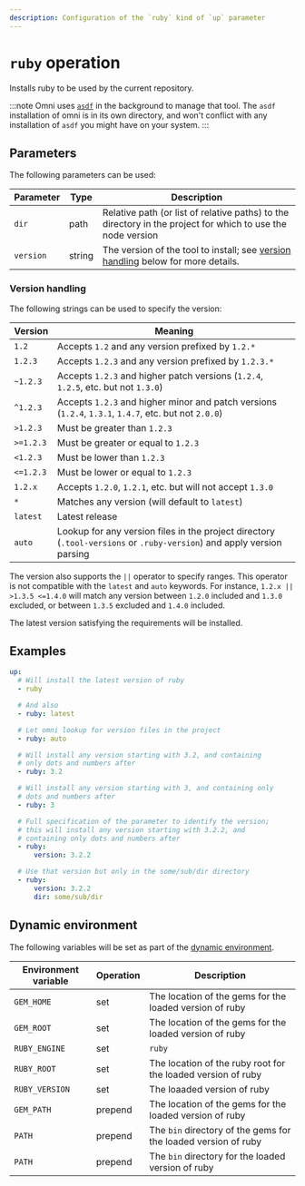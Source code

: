 ```yaml
---
description: Configuration of the `ruby` kind of `up` parameter
---
```


# `ruby` operation

Installs ruby to be used by the current repository.

:::note
Omni uses [`asdf`](https://asdf-vm.com/) in the background to manage that tool. The `asdf` installation of omni is in its own directory, and won't conflict with any installation of `asdf` you might have on your system.
:::

## Parameters

The following parameters can be used:

| Parameter        | Type      | Description                                           |
|------------------|-----------|-------------------------------------------------------|
| `dir` | path | Relative path (or list of relative paths) to the directory in the project for which to use the node version |
| `version` | string | The version of the tool to install; see [version handling](#version-handling) below for more details. |

### Version handling

The following strings can be used to specify the version:

| Version | Meaning |
|---------|---------|
| `1.2`     | Accepts `1.2` and any version prefixed by `1.2.*` |
| `1.2.3`   | Accepts `1.2.3` and any version prefixed by `1.2.3.*` |
| `~1.2.3`  | Accepts `1.2.3` and higher patch versions (`1.2.4`, `1.2.5`, etc. but not `1.3.0`) |
| `^1.2.3`  | Accepts `1.2.3` and higher minor and patch versions (`1.2.4`, `1.3.1`, `1.4.7`, etc. but not `2.0.0`) |
| `>1.2.3`  | Must be greater than `1.2.3` |
| `>=1.2.3` | Must be greater or equal to `1.2.3` |
| `<1.2.3`  | Must be lower than `1.2.3` |
| `<=1.2.3` | Must be lower or equal to `1.2.3` |
| `1.2.x`   | Accepts `1.2.0`, `1.2.1`, etc. but will not accept `1.3.0` |
| `*`       | Matches any version (will default to `latest`) |
| `latest`  | Latest release |
| `auto`    | Lookup for any version files in the project directory (`.tool-versions` or `.ruby-version`) and apply version parsing |

The version also supports the `||` operator to specify ranges. This operator is not compatible with the `latest` and `auto` keywords. For instance, `1.2.x || >1.3.5 <=1.4.0` will match any version between `1.2.0` included and `1.3.0` excluded, or between `1.3.5` excluded and `1.4.0` included.

The latest version satisfying the requirements will be installed.

## Examples

```yaml
up:
  # Will install the latest version of ruby
  - ruby

  # And also
  - ruby: latest

  # Let omni lookup for version files in the project
  - ruby: auto

  # Will install any version starting with 3.2, and containing
  # only dots and numbers after
  - ruby: 3.2

  # Will install any version starting with 3, and containing only
  # dots and numbers after
  - ruby: 3

  # Full specification of the parameter to identify the version;
  # this will install any version starting with 3.2.2, and
  # containing only dots and numbers after
  - ruby:
      version: 3.2.2

  # Use that version but only in the some/sub/dir directory
  - ruby:
      version: 3.2.2
      dir: some/sub/dir
```

## Dynamic environment

The following variables will be set as part of the [dynamic environment](/reference/dynamic-environment).

| Environment variable | Operation | Description |
|----------------------|-----------|-------------|
| `GEM_HOME` | set | The location of the gems for the loaded version of ruby |
| `GEM_ROOT` | set | The location of the gems for the loaded version of ruby |
| `RUBY_ENGINE` | set | `ruby` |
| `RUBY_ROOT` | set | The location of the ruby root for the loaded version of ruby |
| `RUBY_VERSION` | set | The loaaded version of ruby |
| `GEM_PATH` | prepend | The location of the gems for the loaded version of ruby |
| `PATH` | prepend | The `bin` directory of the gems for the loaded version of ruby |
| `PATH` | prepend | The `bin` directory for the loaded version of ruby |
